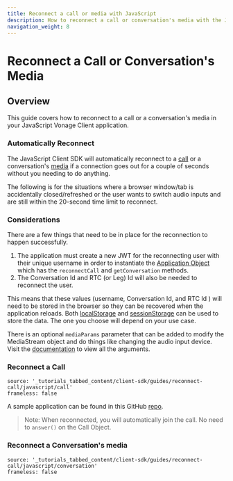 ```yaml
---
title: Reconnect a call or media with JavaScript
description: How to reconnect a call or conversation's media with the JavaScript Client SDK.
navigation_weight: 8
---
```


# Reconnect a Call or Conversation's Media

## Overview

This guide covers how to reconnect to a call or a conversation's media in your JavaScript Vonage Client application.

### Automatically Reconnect

The JavaScript Client SDK will automatically reconnect to a [call](https://developer.vonage.com/sdk/stitch/javascript/Application.html#reconnectCall) or a conversation's [media](https://developer.vonage.com/sdk/stitch/javascript/Media.html#enable) if a connection goes out for a couple of seconds without you needing to do anything. 

The following is for the situations where a browser window/tab is accidentally closed/refreshed or the user wants to switch audio inputs and are still within the 20-second time limit to reconnect.

### Considerations

There are a few things that need to be in place for the reconnection to happen successfully.

1. The application must create a new JWT for the reconnecting user with their unique username in order to instantiate the [Application Object](https://developer.vonage.com/sdk/stitch/javascript/Application.html) which has the `reconnectCall` and `getConversation` methods.
2. The Conversation Id and RTC (or Leg) Id will also be needed to reconnect the user.

This means that these values (username, Conversation Id, and RTC Id ) will need to be stored in the browser so they can be recovered when the application reloads. Both [localStorage](https://developer.mozilla.org/en-US/docs/Web/API/Window/localStorage) and [sessionStorage](https://developer.mozilla.org/en-US/docs/Web/API/Window/sessionStorage) can be used to store the data. The one you choose will depend on your use case.

There is an optional `mediaParams` parameter that can be added to modify the MediaStream object and do things like changing the audio input device. Visit the [documentation](https://developer.vonage.com/sdk/stitch/javascript/Media.html#enable) to view all the arguments.

### Reconnect a Call

```tabbed_content
source: '_tutorials_tabbed_content/client-sdk/guides/reconnect-call/javascript/call'
frameless: false
```
A sample application can be found in this GitHub [repo](https://github.com/Vonage-Community/sample-clientsdk-js-reconnect_call).

>Note: When reconnected, you will automatically join the call. No need to `answer()` on the Call Object. 

### Reconnect a Conversation's media

```tabbed_content
source: '_tutorials_tabbed_content/client-sdk/guides/reconnect-call/javascript/conversation'
frameless: false
```
